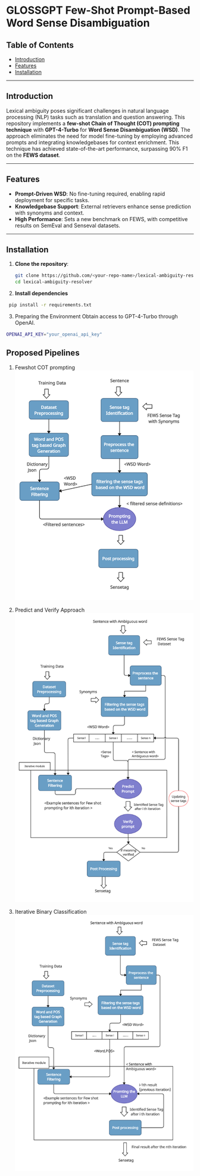 # GLOSSGPT Few-Shot Prompt-Based Word Sense Disambiguation

## Table of Contents

- [Introduction](#introduction)  
- [Features](#features)  
- [Installation](#installation)  


---

## Introduction

Lexical ambiguity poses significant challenges in natural language processing (NLP) tasks such as translation and question answering. This repository implements a **few-shot Chain of Thought (COT) prompting technique** with **GPT-4-Turbo** for **Word Sense Disambiguation (WSD)**. The approach eliminates the need for model fine-tuning by employing advanced prompts and integrating knowledgebases for context enrichment. This technique has achieved state-of-the-art performance, surpassing 90% F1 on the **FEWS dataset**.

---

## Features

- **Prompt-Driven WSD**: No fine-tuning required, enabling rapid deployment for specific tasks.  
- **Knowledgebase Support**: External retrievers enhance sense prediction with synonyms and context.  
- **High Performance**: Sets a new benchmark on FEWS, with competitive results on SemEval and Senseval datasets.  

---

## Installation

1. **Clone the repository**:  
   ```bash
   git clone https://github.com/<your-repo-name>/lexical-ambiguity-resolver.git
   cd lexical-ambiguity-resolver

2. **Install dependencies**
  ```bash
   pip install -r requirements.txt
```

3. Preparing the Environment
   Obtain access to GPT-4-Turbo through OpenAI.
```bash
OPENAI_API_KEY="your_openai_api_key"
```

## Proposed Pipelines

1. Fewshot COT prompting
![Alt text](GlossGPTPipeline.png)

2. Predict and Verify Approach
![Alt text](predictverify.png)
   
3. Iterative Binary Classification
![Alt text](iterativeBC.png)




